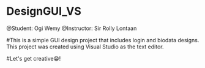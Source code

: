 # DesignGUI_VS
@Student: Ogi Wemy
@Instructor: Sir Rolly Lontaan

#This is a simple GUI design project that includes login and biodata designs. This project was created using Visual Studio as the text editor.

#Let's get creative😁!
